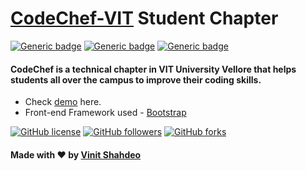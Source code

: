 # [CodeChef-VIT](https://www.facebook.com/codechefvituniversity/) Student Chapter

[![Generic badge](https://img.shields.io/badge/codechef-VIT-teal.svg)](https://www.facebook.com/codechefvituniversity/) [![Generic badge](https://img.shields.io/badge/student-chapter-red.svg)](https://vinitshahdeo.github.io/CodeChefVIT/) [![Generic badge](https://img.shields.io/badge/official-website-blue.svg)](https://vinitshahdeo.github.io/CodeChefVIT/)

#### CodeChef is a technical chapter in VIT University Vellore that helps students all over the campus to improve their coding skills.

- Check [demo](https://vinitshahdeo.github.io/CodeChefVIT/) here.
- Front-end Framework used - [Bootstrap](https://getbootstrap.com/)



[![GitHub license](https://img.shields.io/github/license/vinitshahdeo/CodeChefVIT.svg?style=social)](https://github.com/vinitshahdeo/CodeChefVIT/blob/master/LICENSE) [![GitHub followers](https://img.shields.io/github/followers/vinitshahdeo.svg?label=Follow&style=social)](https://github.com/vinitshahdeo/) 
[![GitHub forks](https://img.shields.io/github/forks/vinitshahdeo/CodeChefVIT.svg?style=social)](https://github.com/vinitshahdeo/CodeChefVIT/network)



#### Made with <span class="heart">❤</span> by [Vinit Shahdeo](https://www.linkedin.com/in/vinitshahdeo/)